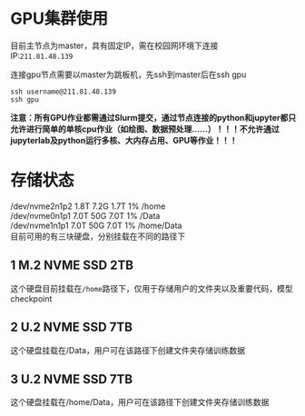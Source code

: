 # GPU集群使用

目前主节点为master，具有固定IP，需在校园网环境下连接  
IP:`211.81.48.139`

连接gpu节点需要以master为跳板机，先ssh到master后在ssh gpu
```
ssh username@211.81.48.139
ssh gpu
```
**注意：所有GPU作业都需通过Slurm提交，通过节点连接的python和jupyter都只允许进行简单的单核cpu作业（如绘图、数据预处理……）！！！不允许通过jupyterlab及python运行多核、大内存占用、GPU等作业！！！**

# 存储状态
/dev/nvme2n1p2             1.8T  7.2G  1.7T   1% /home  
/dev/nvme0n1p1             7.0T   50G  7.0T   1% /Data  
/dev/nvme1n1p1             7.0T   50G  7.0T   1% /home/Data  
目前可用的有三块硬盘，分别挂载在不同的路径下
## 1 M.2 NVME SSD 2TB
这个硬盘目前挂载在`/home`路径下，仅用于存储用户的文件夹以及重要代码，模型checkpoint

## 2 U.2 NVME SSD 7TB
这个硬盘挂载在/Data，用户可在该路径下创建文件夹存储训练数据

## 3 U.2 NVME SSD 7TB
这个硬盘挂载在/home/Data，用户可在该路径下创建文件夹存储训练数据